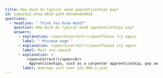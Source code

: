 ```yaml
---
title: How much do typical wood apprenticeships pay?
id: 2aba21a1-afea-4014-a259-b6168e6e9820
questions:
  - headline: " Think You Know Wood?"
    question: How much do typical wood apprenticeships pay?
    answers:
      - explanation: <span>Incorrect!</span>Please try again
        label: " Minimum wage "
      - explanation: <span>Incorrect!</span>Please try again
        label: Most are unpaid
      - explanation: >-
          <span>Correct!</span><br>
           Apprenticeships, such as a carpenter apprenticeship, pay an average salary of $32,353.
        label: Average just over $32,000 a year
---
```

